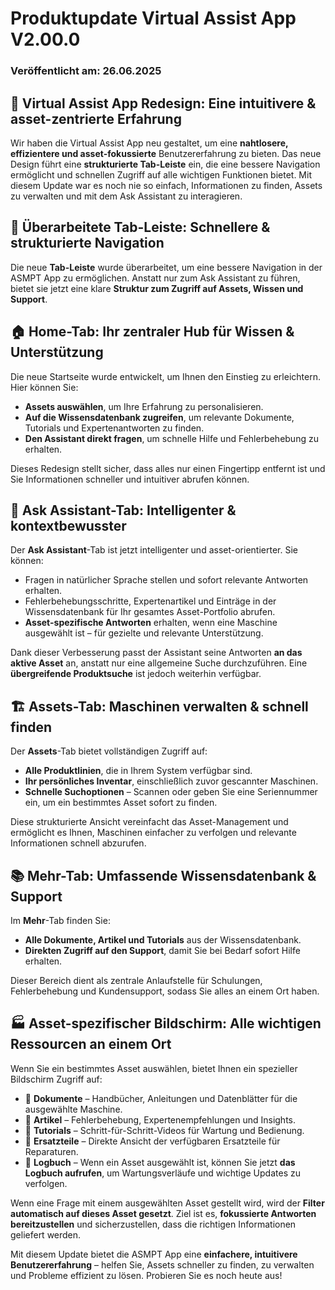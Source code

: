 # Produktupdate Virtual Assist App V2.00.0

### Veröffentlicht am: 26.06.2025

## 📱 Virtual Assist App Redesign: Eine intuitivere & asset-zentrierte Erfahrung

Wir haben die Virtual Assist App neu gestaltet, um eine **nahtlosere, effizientere und asset-fokussierte** Benutzererfahrung zu bieten. Das neue Design führt eine **strukturierte Tab-Leiste** ein, die eine bessere Navigation ermöglicht und schnellen Zugriff auf alle wichtigen Funktionen bietet. Mit diesem Update war es noch nie so einfach, Informationen zu finden, Assets zu verwalten und mit dem Ask Assistant zu interagieren.  

## 🔄 Überarbeitete Tab-Leiste: Schnellere & strukturierte Navigation

Die neue **Tab-Leiste** wurde überarbeitet, um eine bessere Navigation in der ASMPT App zu ermöglichen. Anstatt nur zum Ask Assistant zu führen, bietet sie jetzt eine klare **Struktur zum Zugriff auf Assets, Wissen und Support**.  

## 🏠 Home-Tab: Ihr zentraler Hub für Wissen & Unterstützung

Die neue Startseite wurde entwickelt, um Ihnen den Einstieg zu erleichtern. Hier können Sie:  
- **Assets auswählen**, um Ihre Erfahrung zu personalisieren.  
- **Auf die Wissensdatenbank zugreifen**, um relevante Dokumente, Tutorials und Expertenantworten zu finden.  
- **Den Assistant direkt fragen**, um schnelle Hilfe und Fehlerbehebung zu erhalten.  

Dieses Redesign stellt sicher, dass alles nur einen Fingertipp entfernt ist und Sie Informationen schneller und intuitiver abrufen können.   

## 💬 Ask Assistant-Tab: Intelligenter & kontextbewusster

Der **Ask Assistant**-Tab ist jetzt intelligenter und asset-orientierter. Sie können:  
- Fragen in natürlicher Sprache stellen und sofort relevante Antworten erhalten.  
- Fehlerbehebungsschritte, Expertenartikel und Einträge in der Wissensdatenbank für Ihr gesamtes Asset-Portfolio abrufen.  
- **Asset-spezifische Antworten** erhalten, wenn eine Maschine ausgewählt ist – für gezielte und relevante Unterstützung.  

Dank dieser Verbesserung passt der Assistant seine Antworten **an das aktive Asset** an, anstatt nur eine allgemeine Suche durchzuführen. Eine **übergreifende Produktsuche** ist jedoch weiterhin verfügbar.  

## 🏗️ Assets-Tab: Maschinen verwalten & schnell finden

Der **Assets**-Tab bietet vollständigen Zugriff auf:  
- **Alle Produktlinien**, die in Ihrem System verfügbar sind.  
- **Ihr persönliches Inventar**, einschließlich zuvor gescannter Maschinen.  
- **Schnelle Suchoptionen** – Scannen oder geben Sie eine Seriennummer ein, um ein bestimmtes Asset sofort zu finden.  

Diese strukturierte Ansicht vereinfacht das Asset-Management und ermöglicht es Ihnen, Maschinen einfacher zu verfolgen und relevante Informationen schnell abzurufen.  

## 📚 Mehr-Tab: Umfassende Wissensdatenbank & Support

Im **Mehr**-Tab finden Sie:  
- **Alle Dokumente, Artikel und Tutorials** aus der Wissensdatenbank.  
- **Direkten Zugriff auf den Support**, damit Sie bei Bedarf sofort Hilfe erhalten.  

Dieser Bereich dient als zentrale Anlaufstelle für Schulungen, Fehlerbehebung und Kundensupport, sodass Sie alles an einem Ort haben.  

## 🏭 Asset-spezifischer Bildschirm: Alle wichtigen Ressourcen an einem Ort

Wenn Sie ein bestimmtes Asset auswählen, bietet Ihnen ein spezieller Bildschirm Zugriff auf:  
- 📄 **Dokumente** – Handbücher, Anleitungen und Datenblätter für die ausgewählte Maschine.  
- 📝 **Artikel** – Fehlerbehebung, Expertenempfehlungen und Insights.  
- 🎥 **Tutorials** – Schritt-für-Schritt-Videos für Wartung und Bedienung.  
- 🔧 **Ersatzteile** – Direkte Ansicht der verfügbaren Ersatzteile für Reparaturen.  
- 📖 **Logbuch** – Wenn ein Asset ausgewählt ist, können Sie jetzt **das Logbuch aufrufen**, um Wartungsverläufe und wichtige Updates zu verfolgen.  

Wenn eine Frage mit einem ausgewählten Asset gestellt wird, wird der **Filter automatisch auf dieses Asset gesetzt**. Ziel ist es, **fokussierte Antworten bereitzustellen** und sicherzustellen, dass die richtigen Informationen geliefert werden.  

Mit diesem Update bietet die ASMPT App eine **einfachere, intuitivere Benutzererfahrung** – helfen Sie, Assets schneller zu finden, zu verwalten und Probleme effizient zu lösen. Probieren Sie es noch heute aus! 